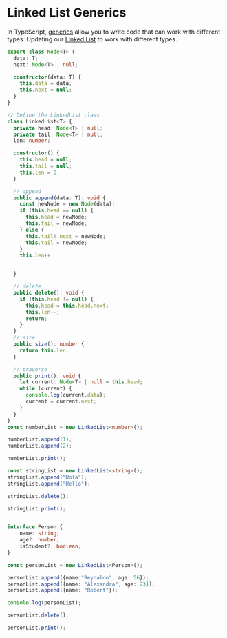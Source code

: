 # Linked List Generics
In TypeScript, [generics](https://github.com/redmejia/learning-typescript/tree/main/Generics) allow you to write code that can work with different types.
Updating our [Linked List](https://github.com/redmejia/typescript-data-structure/tree/main/LinkedList) to work with different types.


```typescript
export class Node<T> {
  data: T;
  next: Node<T> | null;

  constructor(data: T) {
    this.data = data;
    this.next = null;
  }
}

// Define the LinkedList class
class LinkedList<T> {
  private head: Node<T> | null;
  private tail: Node<T> | null;
  len: number;

  constructor() {
    this.head = null;
    this.tail = null;
    this.len = 0;
  }

  // append
  public append(data: T): void {
    const newNode = new Node(data);
    if (this.head == null) {
      this.head = newNode;
      this.tail = newNode;
    } else {
      this.tail!.next = newNode;
      this.tail = newNode;
    }
    this.len++


  }

  // delete
  public delete(): void {
    if (this.head != null) {
      this.head = this.head.next;
      this.len--;
      return;
    }
  }
  // size
  public size(): number {
    return this.len;
  }

  // traverse
  public print(): void {
    let current: Node<T> | null = this.head;
    while (current) {
      console.log(current.data);
      current = current.next;
    }
  }
}
const numberList = new LinkedList<number>();

numberList.append(1);
numberList.append(2);

numberList.print();

const stringList = new LinkedList<string>();
stringList.append("Hola");
stringList.append("Hello");

stringList.delete();

stringList.print();


interface Person {
	name: string;
	age?: number;
    isStudent?: boolean;
}

const personList = new LinkedList<Person>();

personList.append({name:"Reynaldo", age: 56});
personList.append({name: "Alexandra", age: 23});
personList.append({name: "Robert"});

console.log(personList);

personList.delete();

personList.print();
```